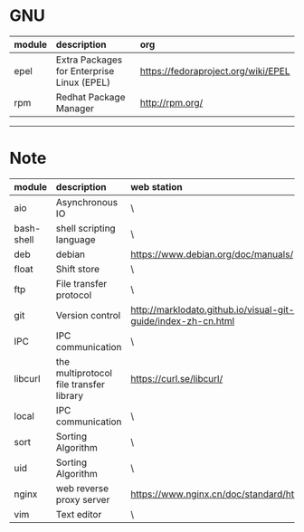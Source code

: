 

# GNU

| module | description | org |
|:-- |:-- |:--|
| epel | Extra Packages for Enterprise Linux (EPEL) | https://fedoraproject.org/wiki/EPEL |
| rpm | Redhat Package Manager | http://rpm.org/ |

---

# Note

| module | description | web station |
|:--|:--|:--|
| aio | Asynchronous IO | \ |
| bash-shell | shell scripting language | \ |
| deb | debian | https://www.debian.org/doc/manuals/ |
| float | Shift store | \ |
| ftp | File transfer protocol | \ |
| git | Version control | http://marklodato.github.io/visual-git-guide/index-zh-cn.html |
| IPC | IPC communication | \ |
| libcurl | the multiprotocol file transfer library | https://curl.se/libcurl/ |
| local | IPC communication | \ |
| sort | Sorting Algorithm | \ |
| uid | Sorting Algorithm | \ |
| nginx | web reverse proxy server | https://www.nginx.cn/doc/standard/httpcore.html |
| vim | Text editor | \ |
